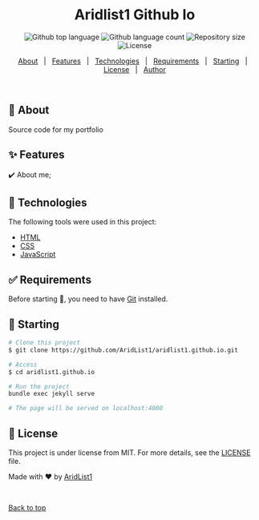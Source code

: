 <h1 align="center">Aridlist1 Github Io</h1>

<p align="center">
  <img alt="Github top language" src="https://img.shields.io/github/languages/top/AridList1/aridlist1-github-io?color=56BEB8">
  <img alt="Github language count" src="https://img.shields.io/github/languages/count/AridList1/aridlist1-github-io?color=56BEB8">
  <img alt="Repository size" src="https://img.shields.io/github/repo-size/AridList1/aridlist1-github-io?color=56BEB8">
  <img alt="License" src="https://img.shields.io/github/license/AridList1/aridlist1-github-io?color=56BEB8">
</p>

<p align="center">
  <a href="#dart-about">About</a> &#xa0; | &#xa0; 
  <a href="#sparkles-features">Features</a> &#xa0; | &#xa0;
  <a href="#rocket-technologies">Technologies</a> &#xa0; | &#xa0;
  <a href="#white_check_mark-requirements">Requirements</a> &#xa0; | &#xa0;
  <a href="#checkered_flag-starting">Starting</a> &#xa0; | &#xa0;
  <a href="#memo-license">License</a> &#xa0; | &#xa0;
  <a href="https://github.com/AridList1" target="_blank">Author</a>
</p>

<br>

## :dart: About ##

Source code for my portfolio

## :sparkles: Features ##

:heavy_check_mark: About me;

## :rocket: Technologies ##

The following tools were used in this project:

- [HTML](https://developer.mozilla.org/en-US/docs/Web/HTML)
- [CSS](https://developer.mozilla.org/en-US/docs/Web/CSS)
- [JavaScript](https://developer.mozilla.org/en-US/docs/Web/JavaScript)

## :white_check_mark: Requirements ##

Before starting :checkered_flag:, you need to have [Git](https://git-scm.com) installed.

## :checkered_flag: Starting ##

```bash
# Clone this project
$ git clone https://github.com/AridList1/aridlist1.github.io.git

# Access
$ cd aridlist1.github.io

# Run the project
bundle exec jekyll serve

# The page will be served on localhost:4000
```

## :memo: License ##

This project is under license from MIT. For more details, see the [LICENSE](LICENSE) file.


Made with :heart: by <a href="https://github.com/AridList1" target="_blank">AridList1</a>

&#xa0;

<a href="#top">Back to top</a>
